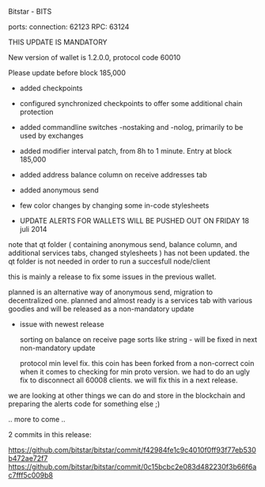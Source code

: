 
Bitstar - BITS

ports:
connection:	62123
RPC:			63124

THIS UPDATE IS MANDATORY

New version of wallet is 1.2.0.0, protocol code 60010

Please update before block 185,000

* added checkpoints
* configured synchronized checkpoints to offer some additional chain protection
* added commandline switches -nostaking and -nolog, primarily to be used by exchanges
* added modifier interval patch, from 8h to 1 minute. Entry at block 185,000
* added address balance column on receive addresses tab
* added anonymous send
* few color changes by changing some in-code stylesheets

* UPDATE ALERTS FOR WALLETS WILL BE PUSHED OUT ON FRIDAY 18 juli 2014

note that qt folder ( containing anonymous send, balance column, and additional services tabs, changed stylesheets ) has not been updated. the qt folder is not needed in order to run a succesfull node/client

this is mainly a release to fix some issues in the previous wallet.

planned is an alternative way of anonymous send, migration to decentralized one.
planned and almost ready is a services tab with various goodies and will be released as a non-mandatory update

* issue with newest release

  sorting on balance on receive page sorts like string - will be fixed in next non-mandatory update
  
  protocol min level fix. this coin has been forked from a non-correct coin when it comes to checking for min proto version. we had to do an ugly fix to disconnect all 60008 clients. we will fix this in a next release.

we are looking at other things we can do and store in the blockchain and preparing the alerts code for something else ;)

.. more to come ..

2 commits in this release:

https://github.com/bitstar/bitstar/commit/f42984fe1c9c4010f0ff93f77eb530b472ae72f7
https://github.com/bitstar/bitstar/commit/0c15bcbc2e083d482230f3b66f6ac7fff5c009b8
